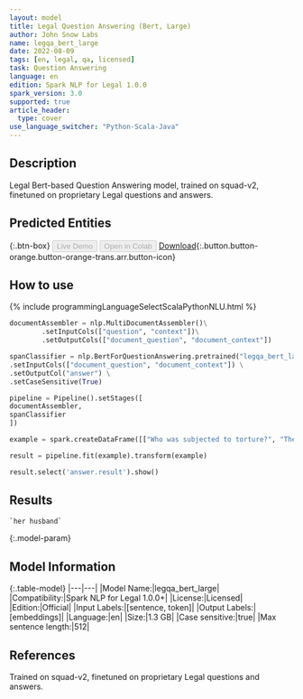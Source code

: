 ```yaml
---
layout: model
title: Legal Question Answering (Bert, Large)
author: John Snow Labs
name: legqa_bert_large
date: 2022-08-09
tags: [en, legal, qa, licensed]
task: Question Answering
language: en
edition: Spark NLP for Legal 1.0.0
spark_version: 3.0
supported: true
article_header:
  type: cover
use_language_switcher: "Python-Scala-Java"
---
```


## Description

Legal Bert-based Question Answering model, trained on squad-v2, finetuned on proprietary Legal questions and answers.

## Predicted Entities



{:.btn-box}
<button class="button button-orange" disabled>Live Demo</button>
<button class="button button-orange" disabled>Open in Colab</button>
[Download](https://s3.amazonaws.com/auxdata.johnsnowlabs.com/legal/models/legqa_bert_large_en_1.0.0_3.2_1660053509660.zip){:.button.button-orange.button-orange-trans.arr.button-icon}

## How to use



<div class="tabs-box" markdown="1">
{% include programmingLanguageSelectScalaPythonNLU.html %}

```python
documentAssembler = nlp.MultiDocumentAssembler()\
        .setInputCols(["question", "context"])\
        .setOutputCols(["document_question", "document_context"])

spanClassifier = nlp.BertForQuestionAnswering.pretrained("legqa_bert_large","en", "legal/models") \
.setInputCols(["document_question", "document_context"]) \
.setOutputCol("answer") \
.setCaseSensitive(True)

pipeline = Pipeline().setStages([
documentAssembler,
spanClassifier
])

example = spark.createDataFrame([["Who was subjected to torture?", "The applicant submitted that her husband was subjected to treatment amounting to abuse whilst in the custody of police."]]).toDF("question", "context")

result = pipeline.fit(example).transform(example)

result.select('answer.result').show()
```

</div>

## Results

```bash
`her husband`
```

{:.model-param}
## Model Information

{:.table-model}
|---|---|
|Model Name:|legqa_bert_large|
|Compatibility:|Spark NLP for Legal 1.0.0+|
|License:|Licensed|
|Edition:|Official|
|Input Labels:|[sentence, token]|
|Output Labels:|[embeddings]|
|Language:|en|
|Size:|1.3 GB|
|Case sensitive:|true|
|Max sentence length:|512|

## References

Trained on squad-v2, finetuned on proprietary Legal questions and answers.